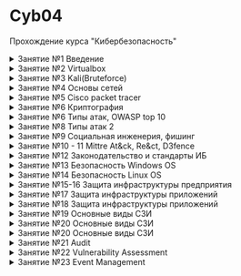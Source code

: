 # **Cyb04**
Прохождение курса "Кибербезопасность"




<details><summary>Занятие №1 Введение</summary>

___
> Скачать и установить VirtialBox
___

В наличие у меня имеется старый и достаточно слабый ноутбук, который может поддерживать только Win 8.1 без ущерба для производительности. Имеется доступ к ВЦОДу со следующими характеристиками: 27 GHz CPU, 25 Gb Memory, 500 Gb Storage. Исходя из предпосылок было принято развернуть одну мощную хостовую машину на Win 10, скачать и установить на нее VirtualBox, на базе данной хостовой машины строить инфраструктуру для обучения. 

Характеристики ВМ:

![Характеристики_ВМ](/Lesson_1/%D0%94%D0%97%201.png)

</details>

<details><summary>Занятие №2 Virtualbox</summary>

___
> Создать 3 виртуальные машины в VirtualBox и обеспечить сетевую связность
___

Были развернуты 3 виртуальные: Windows Server 2019 (10.10.0.4), Winsows 10 (10.10.0.5), Kali linux (10.10.0.6). В правила брантмауэра на ВМ Windows server 2019 и Windows 10 добавлено/включно правило, которое разрешает ICMP echo request (ping) данных машин.

![Сетевая связность](/Lesson_2/%D0%94%D0%97%202.png)

</details>


<details><summary>Занятие №3 Kali(Bruteforce)</summary>

___
> На машинах с системами Windows Server 2019 и 10 установить и включить SSH, включить RDP. С машины Kali Linux провести сканирование сети. 
___

Результаты сканирования сети, на них видны включенные SSH и RDP:

![Сканирование nmap](/Lesson_3/%D0%94%D0%97%203_1.png)

___
> Подобрать пароль от ssh ВМ Windows 10. 
___

Для удобства и быстроты подбора пароля на ВМ Windows 10 был установлен 2-ухзначный пароль. При помощи инструмента crunch были созданы словари из комбинации цифр и прописных латинских букв. Первый попытки подбора пароля при помощи инструмента Hydra выдавали ошибку (error: all children were disabled due connections error). 

![Ошибка](/Lesson_3/%D0%94%D0%97%203_2%20Hydra%20error.png)

Чтобы решить проблему были предриняты следующие действия:
1. Проверена возможность подключения по ssh вообще - успешно.
2. Были изменены настройки ssh при помощи kali-tweaks - без результатно.
3. Отключен брэнтмауэр ВМ Windows 10 - без результатно.
4. Пустить подбор пароля в один поток и с большим интервалом между запросами - без результатно.
5. Запустить подбор пароля при помощи инструмента medusa - процесс занял очень много времени.
6. Попробовал подобрать пароль к хостовой машине - успешно.

![Успех хост](/Lesson_3/%D0%94%D0%97%203_2%20hydra_host.png)

После перезагрузки системы ВМ Windows 10 (так как на нее скачались критические обновления и требовали перезагрузки) получилось подобрать пароль.

![Успех вм гидра](/Lesson_3/%D0%94%D0%97%203_2%20Hydra%20succes.png)

![Успех вм медуза](/Lesson_3/%D0%94%D0%97%203_2%20medusa_success.png)

___
> Изменить настройки фаервола и политики блокировки учетных записей при неправильном вводе пароля ВМ Windows 10. 
___

При изменении настроек блокировки аккаунта при неправильном вводе пароля hydra опять начала падать в ошибку. Medusa в свою очередь пыталась подобрать пароль, однако это заняло бы слишком много времени.

![Аккаунт](/Lesson_3/%D0%94%D0%97%203_2%20log.png)

При изменении параметров брантмауэра пропала возможность подключения по ssh вообще.

![Брантмауэр](/Lesson_3/%D0%94%D0%97%203_2%20ip.png)

![Ошибка SSh](/Lesson_3/%D0%94%D0%97%203_2%20ssh%20error.png)

</details>

<details><summary>Занятие №4 Основы сетей</summary>

___
> Проработать и изучить модель OSI
___
Была сделана памятка по модели  OSI в которую были добавлены примеры протоколов для каждого уровня, а так же возможные атаки относительно каждого уровня.

![Памятка](/Lesson_4/%D0%94%D0%97%204_1.png)

Текстовый вариант: [Памятка](/Lesson_4/%D0%94%D0%97-4_1.docx)
___
> Расписать из сети 192.168.0.0/25 все подсети с /26 по /30
___

![Подсети](/Lesson_4/%D0%94%D0%97%204_2.png)

Текстовый вариант: [Подсети](/Lesson_4/%D0%94%D0%97%204_2.xlsx)

___
> Конвертировать 3 ip адреса 192.168.100.1, 172.16.0.1, 10.10.10.10 в IPv6
___

![IPv4 to IPv6](/Lesson_4/%D0%94%D0%97%204_3.png)

Текстовый вариант: [IPv4 to IPv6](/Lesson_4/%D0%94%D0%97%204_3.xlsx)

</details>


<details><summary>Занятие №5 Cisco packet tracer</summary>

___
> Зайти в настройки домашнего роутера.	Изучить настройки, сделать скрины настройки проброса портов приложений (на примере если бы вы хотели открыть доступ к домашнему веб-серверу).
___

![Домашний роутер](/Lesson_5/%D0%94%D0%97%205%20home.png)
___
> Работа с Cisco Packet Tracer.	Собрать базовую схему комп-свитч-роутер-свитч-комп. Сегментировать сеть на 10 и 20 vlan, добиться видимости хостов. Настроить сеть, добиться echo ping запросов между хостами. Проследить на симуляции за пакетом ICMP.
___

Создана сеть состоящая из 2-ух коммутаторов, 4-х компьютеров, 1-го роутера. Изначально при подключении всех устройств в сеть, проблем с сетевой связностью не возникло. При разделении на два Vlan'а (10 и 20) компьютеры перестали видеть друг друга. Чтобы восстановить сетевую связность было необходимо: перевести интерфейсы, которые связывают коммутаторы и роутер в trunk mode, также создать на роутере субинтерфейсы с номерами Vlan'ов. 

![Схема](/Lesson_5/%D0%94%D0%97%205%20scheme.png)

![Коммутатор](/Lesson_5/%D0%94%D0%97%205%20com.png)

![Роутер](/Lesson_5/%D0%94%D0%97%205%20rout.png)

После данных действий сетевая связность восстановилась. Было поведена симуляция запроса ICMP echo request - успешно.

![ICMP echo](/Lesson_5/%D0%94%D0%97%205%20pack.png)

Втрорым решением данной проблемы могло быть использование L3 коммутатора с возможностями роутера

![L3](/Lesson_5/%D0%94%D0%97%205%20L3.png)
___
> На 1 из сторон заменить хост на сервер, настроить на сервере web страничку, настроить NAT на роутере, добиться доступа по NAT inside global адресу к web серверу 
___

В схему был добавлен сервер. На нем были настроены DNS и WEB-сервер. Для подключения к нему использовался настроенный статический NAT на роутере. Подключение было успешным из 2-ух Vlan'ов, как по внешнему IP (192.168.100.100 внутренний - 10.10.0.4) так и по доменному имени (test.com).

![Serv](/Lesson_5/%D0%94%D0%97%205%20serv.png)

![NAT](/Lesson_5/%D0%94%D0%97%205%20nat.png)

</details>

<details><summary>Занятие №6 Криптография</summary>

___
> Схема работы IPSec
___

Протоколы, которые используются при создании защищенного канала:

![Протоколы](/Lesson_6/%D0%94%D0%97%206%20ipsecprotocols.png)

Схема создания IPSec тоннеля:

![Схема тоннеля IPSec](/Lesson_6/%D0%94%D0%97%206%20%D1%81%D1%85%D0%B5%D0%BC%D0%B0%20%D1%82%D0%BE%D0%BD%D0%BD%D0%B5%D0%BB%D1%8F.png)

<details><summary>Этапы подключения IKE Phase 1</summary>

Step 1 : Negotiation

The peer that has traffic that should be protected will initiate the IKE phase 1 negotiation. The two peers will negotiate about the following items:

-  Hashing: we use a hashing algorithm to verify the integrity, we use MD5 or SHA for this.
- Authentication: each peer has to prove who he is. Two commonly used options are a pre-shared key or digital certificates.
- DH (Diffie Hellman) group: the DH group determines the strength of the key that is used in the key exchange process. The higher group numbers are more secure but take longer to compute.
- Lifetime: how long does the IKE phase 1 tunnel stand up? the shorter the lifetime, the more secure it is because rebuilding it means we will also use new keying material. Each vendor uses a different lifetime, a common default value is 86400 seconds (1 day).
- Encryption: what algorithm do we use for encryption? For example, DES, 3DES or AES.

Step 2: DH Key Exchange

Once the negotiation has succeeded, the two peers will know what policy to use. They will now use the DH group that they negotiated to exchange keying material. The end result will be that both peers will have a shared key.

Step 3: Authentication

The last step is that the two peers will authenticate each other using the authentication method that they agreed upon on in the negotiation. When the authentication is successful, we have completed IKE phase 1. The end result is a IKE phase 1 tunnel (aka ISAKMP tunnel) which is bidirectional. This means that both peers can send and receive on this tunnel.

</details>

Фаза 1 может проходить в двух режимах:

1. Main mode
2. Aggressive mode

Main mode - данный режим проходит за 6 обменов сообщениями (сообщение с настройками и подтверждение от другой стороны) и считается более безопасным так как меньше информации передается открытым кодом.

Aggressive mode - в данном режиме для поднятия канала необходимо 3 сообщения, но является менее безопасным, так как большее количество информации передается открытым кодом.

<details><summary>Этапы подключения IKE Phase 2</summary>

Just like in IKE phase 1, our peers will negotiate about a number of items:

- IPsec Protocol: do we use AH or ESP?
- Encapsulation Mode: transport or tunnel mode?
- Encryption: what encryption algorithm do we use? DES, 3DES or AES?
- Authentication: what authentication algorithm do we use? MD5 or SHA?
- Lifetime: how long is the IKE phase 2 tunnel valid? When the tunnel is about to expire, we will refresh the keying material.
- (Optional) DH exchange: used for PFS (Perfect Forward Secrecy).

</details>

Информация которая передается через канал IPSec может шифроваться двумя способами:

1. AH (Authentication Header) шифрование заголовка  
2. ESP (Encapsulating Security Payload) шифрование содержимого

Оба протокола поддерживают 2 режима:

- Transport mode (не скрывает оригинальный IP отправителя)
- Tunnel mode (скрывает оригинальный IP отправителя)

![AH](/Lesson_6/%D0%94%D0%97%206%20AH.png)

![ESP](/Lesson_6/%D0%94%D0%97%206%20ESP.png)

![AH+ESP](/Lesson_6/%D0%94%D0%97%206%20ESP.png)

___
> Подключение по SSH к Ubuntu при помощи сертификата
___

Для начала по условию задания необходимо установить ВМ с ОС Ubuntu и подключить к ней два интерфейса: один будет смотреть во внутренную сеть, второй - для подключения к сети интернет. 
 - Создаем еще одну NAT сеть для выхода в интернет с Ubuntu.
 - Создаем ВМ с двумя интерфейсами и подключаем их к сети NAT: один default в сети 10.10.0.0/24, второй ubuntu в сети 54.55.56.0/24.
 - После установки обновляем ОС 

 ```bash
 apt update
 apt upgrade
 ```

 - Проверяем установлен ли ssh сервис.

 ```bash
 systemctl status ssh
 ```
 - Настраиваем интерфейсы. Смотрим как называется каждый интерфес.
 
 ![U intf](/Lesson_6/%D0%94%D0%97%206%20U%20inerf.png)

  - В Ubuntu 22.04 настройки сети расположены не в /etc/network/interfaces, а необходимо создавать конфиг самому /etc/netplan/02-network.yaml (02 - приоритет конфига, чем выше число, тем более приоритетный конфиг).

 ![U netplan](/Lesson_6/%D0%94%D0%97%206%20U%20netplan.png)  
 
 - Проверяем настройки, применяем конфиг и проверяем интерфейсы. Если данный способ не поможет, то можно настроить через визуальный интерфейс настройки сети.
 
 ![U intf2](/Lesson_6/%D0%94%D0%97%206%20U%20inerf2.png)  

 - Теперь пробуем подключиться к ВМ Ubuntu c ВМ Kali по SSH. Если получилось создатьподключение, то далее переходим к созданию пары приватный и публичный ключи, а также установке установке публичного ключа на ВМ Ubuntu. 
 
 ```bash
 # Генерация публичного ключа. Ключ -t отвечает за алгоритм кодировки ключа 
  ssh-keygen 
 # После ввода команды будет 2 опции: указать место создания ключа и его имя, дополнительный пароль при подключении при помощи приватного ключа
 # Копируем ключ на удаленный хост. Если не указывать ключ через параметр -i то будет установлен ключ из стандартного местоположения
  ssh-copy-id -i /home/kali/.ssh/key.pub -p 2222 user@10.10.0.10
 # Вводим пароль пользователя, чтобы успешно установить публичный ключ на удаленную машину
 ```
 > Далее у меня возникли проблемы с подключением при помощи приватного ключа. Были приняты следующие меры: chmod 700 ~/.ssh, chmod 600 на кллючи, изменение крнфига на Ubuntu, дебаг выполнения кода подключения ssh при помощи ключа -v. Решением проблмы оказалось то, что было необходимо создать ключ в формате RSA: ssh-keygen -t RSA, так как по кмолчанию ключи создавались в формате ed25519
  
 - Чтобы подключаться при помощи приватного без ввода пароля необходимо изменить строки в конфиге Ubuntu: PubkeyAuthentication yes, PasswordAuthentication no. После каждого изменения конфига перезапускаем сервис.

 ```bash
 systemctl restart ssh
 ```
 ![U success](/Lesson_6/%D0%94%D0%97%206%20U%20pubkey.png)  

 - После этого был изменен конфиг sshd_config на ВМ Ubuntu для соответствия базовым рекомендациями безопасности.

![U conf1](/Lesson_6/%D0%94%D0%97%206%20U%20conf1.png) 

![U conf2](/Lesson_6/%D0%94%D0%97%206%20U%20conf2.png) 

![U conf3](/Lesson_6/%D0%94%D0%97%206%20U%20conf3.png) 

- Параметр Banner меняет приветствие при успешном SSH подключении. Необходимое нам приветствие записываем в файл /etc/banner.

___
> Настроить на Ubuntu возможность подключения к ней по RDP.
___

[Мануал для поделючения по RDP](https://ubuntu-news.ru/news/ubuntu-2204-podderzhivaet-podklyuchenie-po-protokolu-rdp-iz-korobki)

Так же необходимо выполнить команду и поменять пароль подключения в настройках:

```bash
systemctl --user --global --enable gnome-remote-desktop
```
 При подключении необходимо, чтобы пользователь вошел в систему.

![Успешное RDP-подключение](/Lesson_6/%D0%94%D0%97%206%20%20rdp.png)

___
> Установить и настроить WireGuard VPN на Ubuntu
___

[Мануал для поделючения по VPN](https://habr.com/ru/sandbox/189100/)

Для успешного подключения необходимо указать интерфейс и IP которое используется для выхода в сеть интернет.

![Успешное VPN-подключение](/Lesson_6/%D0%94%D0%97%206%20U%20vpn.png)


</details>

<details><summary>Занятие №6 Типы атак, OWASP top 10</summary>

___
> Изучить SQL запросы.
___

Пройдено.

![SQL](/Lesson_7/%D0%94%D0%97%207%20sql.png)

___
> Лабораторные работы по OWASP TOP 10.
___

Оговорюсь сразу: решал с помощью подсказок.

 1. Lab Broken Access Controll 1

![Lab1](/Lesson_7/%D0%94%D0%97%207%20lab1.png)
 
 2. Lab Broken Access Controll 2

![Lab2](/Lesson_7/%D0%94%D0%97%207%20lab2.png)

 3. Lab Injection 1

 ![Lab3](/Lesson_7/%D0%94%D0%97%207%20lab3.png)

 4. Lab SSRF 1

![Lab4](/Lesson_7/%D0%94%D0%97%207%20lab4.png)

___
> Тренировка поиска уязвимостей на примере OWASP Juice Shop
___

[Мануал по установке и выполнению базовых заданий](https://spy-soft.net/owasp-juice-shop/)

Устанавливаем по мануалу на ВМ Ubunru OWASP juice shop и Burp Suite. После установки node.js нужно зайти на [git OWASP juice shop](https://github.com/juice-shop/juice-shop/releases) скачать необходимый пакет, который будет соответствовать вашей ОС и версии node.js.

 ![Первый запуск](/Lesson_7/%D0%94%D0%97%207%20OJS%200.png)

Решаем задания по мануалу, желательно попробовать сначала решить самому.

 1. Задание один: найти таблицу лидеров

 Решаем при помощи мануала

 ![Задание 1](/Lesson_7/%D0%94%D0%97%207%20OJS%201.png)

 2. Получение доступа к панели администратора

  ![Задание 2](/Lesson_7/%D0%94%D0%97%207%20OJS%202.png)

 3. Создание учетной записи администратора при помощи изменения запроса

 ![Задание 3](/Lesson_7/%D0%94%D0%97%207%20OJS%203.png)

 4. Вход в учетную запись при помощи SQL-инъекции

 ![Задание 4_1](/Lesson_7/%D0%94%D0%97%207%20OJS%204_1.png)

 ![Задание 4_2](/Lesson_7/%D0%94%D0%97%207%20OJS%204_2.png)

 5. Подбор пароля к учетной записи администратора.

 Задание было решено при помощи Burp suite: в результате sql-инъекции были получены имя аккаунта доменного админа и хэш в формате MD5 его пароля. В результате поиска пароля по хэш-сумме в словаре, пароль оказался admin123

  ![Задание 5](/Lesson_7/%D0%94%D0%97%207%20OJS%205.png)

 6. Активация Delux фккаунта.

  Решением стало изменение в запросе поля способа оплаты на любое другое название, либо вообще удаление значения этого поля

  ![Задание 6](/Lesson_7/%D0%94%D0%97%207%20OJS%206.png) 

</details>

<details><summary>Занятие №8 Типы атак 2</summary>

___
> Провести DOS атаку на Juice Shop 
___

По условиям задания необходимо развернуть Juice shop как докер контейнер и провести на него DoS атаку при помощи инструмента xerxes.

Устанавливаем docker на ВМ Ubuntu. [Мануал по установке](https://docs.docker.com/engine/install/ubuntu/)

Разворачиваем контейнер Juice shop.

```bash
sudo service docker start
sudo usermod -aG docker $USER
sudo docker pull bkimminich/juice-shop
sudo docker run -d -p 80:3000 bkimminich/juice-shop
```

Заходим на ВМ с которой будем производить DoS атаку. В нашем случае это будет ВМ Kali. Пробуем открыть в браузере Juice Shop (в поисковой строке вводим IP-адрес ВМ Ubuntu). 

![Проверка Docker](/Lesson_8/%D0%94%D0%97%208%20before.png)

Далее переходим на [git xerxes](https://github.com/XCHADXFAQ77X/XERXES) качаем исолняемый файл и запускаем его.

```bash
sudo chmod 777 ~/xerxes
# ./xerxes IP PORT
sudo ./xerxes 10.10.0.10 80
```

Наблюдаем результат до DoS:

![До](/Lesson_8/%D0%94%D0%97%208%20befor%202.png)

Наблюдаем результат после DoS:

![После](/Lesson_8/%D0%94%D0%97%208%20after%201.png)

![После](/Lesson_8/%D0%94%D0%97%208%20after%202.png)

При этом можно использовать инструмент Wire Shark, чтобы посмотреть весь проходящий трафик. Однако делать это следует осторожно, чтобы машина не зависла от количества перехваченных пакетов.

В результате атаки работоспособность Juice shop не была нарушена.

</details>


<details><summary>Занятие №9 Социальная инженерия, фишинг</summary>

___
> Разослать фишинговое письмо с уникальной информацией, ведущее на копию крупного ресурса (соцсети, почты и т.д.) 
___

По условиям задания необходимо разослать фишинговое письмо пользователю, которое будет вести на evil twin (копию какого-либо популярного ресурса). Суть задания завладеть учетными данными пользователя. Для этого будем использовать инструмент setoolkit.

Для работы setoolkit необходимо сначала установить python. Устанавливаем python на ВМ Ubuntu. 

```bash
# обновляем репозиторий    
sudo apt update
# устанавливаем python
sudo apt install python3
# проверяем работоспособность
python3 --version
```

Устанавливаем setoolkit на ВМ Ubuntu. [Мануал по установке](https://github.com/trustedsec/social-engineer-toolkit?tab=readme-ov-file#linux)

Запускаем инструмент командой

```bash
# выполняем команду в директории setoolkit
# на всякий случай даем привелегии на исполнение файла инструмента
sudo chmod 777 path-to/setoolkit/setoolkit
sudo ./setoolkit
```

При входе в данный инструмент, у меня выбивало ошибку о том, что неправильно указан путь к базам matasploit. Устанавливаем metasploit. [Мануал по установке](https://www.alibabacloud.com/blog/what-is-metasploit-how-to-install-metasploit-on-ubuntu_599955).

При выполнении данного мануала возникла ошибка при выполнении команды:

```bash
sudo msfdb init
```

Для коректного выполнения данной команды необходимо убедиться, что сервис postgresql работает и выполнить команду:

```bash
snap install metasploit-framework
msfdb init
msfconsole
```

Данные команды должны пройти без ошибок и открыться база данных metasploit.

После выполнения этой операции необходимо перейти в конфиг setoolkit (/etc/setoolkit/set.config) и поменять путь к metasploit на тот куда скопировали репозиторий git.

![Конфиг setoolkit](/Lesson_9/%D0%94%D0%97%209%20conf.png)

После чего ошибки должны пропасть, а все инструменты станут доступны.

Теперь необходимо создать копию сайта при помощи которого мы будем воровать учетные данные пользователя. В моем случае я выбрал социальную сеть Instagram, так как при входе в нее сразу есть поля логина и пароля.

Запускаем setoolkit (sudo ./setoolkit) и переходим 1 > 2 > 3 > 2. Так как я буду проверять работу инструмента с ВМ Kali, то указываем IP-адрес внутренней сети (10.10.0.10).

!Важно. Необходимо чтобы 80 порт был при это свободен. Например мы поднимали в прошлом ДЗ контейнер с Juice shop, его будет необходимо закрыть. Программа вам об этом напомнит. 

![Запускает клон сайта](/Lesson_9/%D0%94%D0%97%209%20etwin.png)

После того как сайт заработал, открывам второе окно с терминалом и там запускаем еще один setoolkit для почтовой рассылки. Пред началом рассылки для проверки работоспособности был создан ящик на почте Rambler, так как там в настройках есть данные об SMTP сервере и не нужна дополнительная плата. Переходим 1 > 5 > 1 > 2 и заполняем форму отправки письма. 

Суть моего фишинговова письма была то, что гиперссылка была модифицирована. В тексте ссылки был указан Instagram, а сама ссылка вела на IP-адрес ВМ Ubuntu.

![Рассылка](/Lesson_9/%D0%94%D0%97%209%202.png)

![Доступ к сайту с Kali](/Lesson_9/%D0%94%D0%97%209%20SUC%201.png)

![Успех](/Lesson_9/%D0%94%D0%97%209%20SUC.png)

В ход выполнения ДЗ письмо не получилось отправить с подменным адресом отправителя, вероятно рамблер блокирует такую почту.

</details>


<details><summary>Занятие №10 - 11 Mittre At&ck, Re&ct, D3fence</summary>

___
> Составить матрицу Mittre At&ck для взлома инфраструктуры
___

Cхема инфраструктуры:

![Схема](Lesson_10-11/%D0%A1%D1%85%D0%B5%D0%BC%D0%B0.png)

Методология: при помощи MITRE ATT&CK Navigator составить матрицу потециальной угрозы для инфраструктуры, остовываясь на техниках и тактиках известных группировок.

Для анализа было выбрано 5 группировок: APT28, FIN13, Turla, PLATINUM, Darkhotel. Для каждой группировки был зделан свой слой, в котором была оценена угроза для нашей инфраструктуры тех техник, которые использует группировка. При оценке опасности техники учитывалось не только описание данной техники, но и конкретный способ реализации у этой группировки. 

В добавок к этому был добавлен еще один слой, на который было собрана суммарная информация по всем угрозам.

Экспортированный EXEL-файл со всеми таблицами:

[Mitre Att&ck](Lesson_10-11/summary%20(1).xlsx)

Минимальный набор техник реагирования для нашей системы:

[Mitre React](Lesson_10-11/RE%26CT_Enterprise_Matrix.xlsx)



</details>


<details><summary>Занятие №12 Законодательство и стандарты ИБ</summary>

___
> Ознакомиться с документацией и стандартами в области ИБ
___

 - [X] [Приказ ОАЦ №40 (Кибербез)](https://president.gov.by/fp/v1/508/document-thumb__45508__original/45508.1676445432.32ffad2142.pdf)

 - [X] [Приказ ОАЦ №130 (Кибербез)](https://www.oac.gov.by/public/content/files/files/law/prikaz-oac/2023%20-%20130.pdf)

 - [X] [Приказ ОАЦ №66 (Системы защиты информации)](https://www.oac.gov.by/public/content/files/files/law/prikaz-oac/2020%20-%2066.pdf)

 - [X] [ISO 27001 чеклист](https://www.smartsheet.com/sites/default/files/2020-06/IC-ISO-27001-Checklist-10838_PDF.pdf)

 - [ ] [ISO 27001 implementation guide](https://issuu.com/public-it/docs/certikit_iso27001_implementation_guide_v12?fr=sNDdiNjQyMzg4ODg)

 - [ ] [NIST 800-53 Security and Privacy Controls for Information Systems and Organizations](https://nvlpubs.nist.gov/nistpubs/SpecialPublications/NIST.SP.800-53r5.pdf)

___
> Создать план личного развития и роста в ИБ согласно Cybersecurity Roadmap 
___

[Cybersecurity Roadmap](https://roadmap.sh/cyber-security?s=66e2987012af4935a0b6cf17)

</details>


<details><summary>Занятие №13 Безопасность Windows OS</summary>

___
> Выполнить все пункты настройки windows согласно пунктов на страницах слайда 13 занятия №22-29
___

Настройка системы Windows согласно требованиям слайдов:

 1. Учетные записи и их настройка

![Слайд 22_1](/Lesson_13/%D0%94%D0%97%2013%2022_1.png)

![Слайд 22_2](/Lesson_13/%D0%94%D0%97%2013%2022_2.png)

![Слайд 23_1](/Lesson_13/%D0%94%D0%97%2013%2023_1.png)

![Слайд 23_2](/Lesson_13/%D0%94%D0%97%2013%2023_2.png)

![Слайд 23_3](/Lesson_13/%D0%94%D0%97%2013%2023_3.png)

 2. Включение RDP для УЗ администратора

![Слайд 24_1](/Lesson_13/%D0%94%D0%97%2013%2024_1.png)

![Слайд 24_2](/Lesson_13/%D0%94%D0%97%2013%2024_2.png)

 3. Настройка блокировки рабочего стола

![Слайд 25_1](/Lesson_13/%D0%94%D0%97%2013%2025_1.png)

 4. Установка антивируса

 В ходе установки антивирусного решения столкнулся со следующими проблемами:

   - Большинство бесплатных решений нельзя скачать в нашем регионе без VPN
   - Бесплатные антивирусы не работают на системах Windows Server 

В данном пункте ничего сложного не было, но не смотря на это он был не выполнен.

 5. Настройка установки обновлений

![Слайд 27_1](/Lesson_13/%D0%94%D0%97%2013%2027_2.png)

![Слайд 27_2](/Lesson_13/%D0%94%D0%97%2013%2027_3.png)

 6. Шифрование жесткого диска устройства (BitLocker)

Установка защиты диска ноутбука при помощи USB-устройства:

![Слайд 28_1](/Lesson_13/%D0%94%D0%97%2013%2028_1.png)

Установка защиты Windows Server при помощи файла, сохраненного на сетевой диск:

![Слайд 28_2](/Lesson_13/%D0%94%D0%97%2013%2028_2.png)

!Важно. По умолчанию на системе Windows server отсутствует утилита BitLocker. Ее можно установить при помощи команды в PowerShell

```PowerShell
Install-WindowsFeature BitLocker -IncludeAllSubFeature -IncludeManagementTools -Restart
```

 7. Включить брандмауэр и настроить логирование

![Слайд 29_1](/Lesson_13/%D0%94%D0%97%2013%2029_1.png)

___
> Добавить роль контроллера домена Active Directory
___

![AD](/Lesson_13/%D0%94%D0%97%2013%20ad.png)

___
> Настроить службу DNS
___

Служба DNS насроена. Прямые и обратные А-записи добавлены:

![DNS](/Lesson_13/%D0%94%D0%97%2013%20dns%201.png)

Команды dig и ping по доменному имени:

![Dig](/Lesson_13/%D0%94%D0%97%2013%20dns%20dig.png)

![Ping linux](/Lesson_13/%D0%94%D0%97%2013%20dns%20ping.png)

!Важно. На Debian-подобных системах DNS-сервер прописывается в /etc/resolv.conf

```bash
sudo nano /etc/resolv.conf
```

Ping по доменному имени с ВМ Win10 до ввода в домен:

![Ping win](/Lesson_13/%D0%94%D0%97%2013%20dns%20ping%202.png)

Ping по доменному имени с ВМ Win10 после ввода в домен:

![Ping win](/Lesson_13/%D0%94%D0%97%2013%20dns%20ping%203.png)


</details>


<details><summary>Занятие №14 Безопасность Linux OS</summary>

___
> BIOS/UEFI + парольную политику (слайд 26-30)
___

Настройка системы Lunux согласно требованиям слайдов:

 1. Настройка устройства. BIOS и TPM

 Работа проводится на ВМ которая развернута на гипервизоре Virtualbox, поэтому нетвозможности провести настройку BIOS

 2. Установка новой ОС с форматированием дисков и настройкой шифрования 

![Слайд 27_1](/Lesson_14/%D0%94%D0%97%2014%2027_1.png)

 3. Настройка выполнения парольной политики

![Слайд 28_1](/Lesson_14/%D0%94%D0%97%2014%2028_1.png)

![Слайд 29_1](/Lesson_14/%D0%94%D0%97%2014%2029_1.png)

![Слайд 30_1](/Lesson_14/%D0%94%D0%97%2014%2030_1.png)

 4. Настройка SSH-сервера

 Выполнялось ранее

![Слайд 32_1](/Lesson_14/%D0%94%D0%97%2014%2032_1.png)

 5. Настроить iptables правила в виде файла скрипта *.sh

![iptables_1](/Lesson_14/%D0%94%D0%97%2014%20iptables_1.png)

![iptables_2](/Lesson_14/%D0%94%D0%97%2014%20iptables_2.png)

 ```bash

#!/bin/bash

iptables -A OUTPUT -j ACCEPT
iptables -A INPUT -p tcp --dport 80 -j ACCEPT
iptables -A INPUT -p tcp --dport 443 -j ACCEPT
iptables -A INPUT -p udp --dport 80 -j ACCEPT
iptables -A INPUT -p udp --dport 443 -j ACCEPT
iptables -A INPUT -p tcp -s 10.10.0.0/24 --dport ssh -j ACCEPT
iptables -P INPUT DROP

echo "1" > /proc/sys/net/ipv4/ip_forward
iptables -t nat -A POSTROUTING -o enp0s8 -j MASQUERADE
iptables -A FORWARD -t ent0s3 -j ACCEPT
 
 ```

 6. Очистить все правила iptables, установить UFW firewall

 ```bash 

 iptables -F

 ```

![Слайд ufw_1](/Lesson_14/%D0%94%D0%97%2014%20ufw_2.png)

![Слайд ufw_2](/Lesson_14/%D0%94%D0%97%2014%20ufw_3.png)

![Слайд ufw_3](/Lesson_14/%D0%94%D0%97%2014%20ufw_4.png)

 ```bash
 #!/bin/bash

 ufw enable

 ufw allo from any to any proto tcp port 80,443
 ufw allo from any to any proto tcp port 80,443
 ufw allo from 10.10.0.0/24 to any app OpenSSH

 ufw route allow in on enp0s3 out on enp0s8 to any from any

 ```


</details>


<details><summary>Занятие №15-16 Защита инфраструктуры предприятия</summary>

___
> Поднять контроллер домена DC1 в отдельной подсети и установить роль DHCP
___

 На ВМ Windows server 2019 были изменены настройки адаптера с подсети 10.10.0.0/24 на 192.168.0.0/24. Были исправлены DNS записи Windows server 2019 для корректной работы сети. Так же была установлена роль DHCP, добавлен пул номеров 192.168.0.99-192.168.0.124, добавлены исключения в выдаче IP-адресов 192.168.0.99 и 192.168.0.101. После этого ВМ Windows 10 введена в домен и установлены настройки адаптера на получение IP-адреса автоматически. DHCP сервер присвоил ВМ Windows 10 IP-адрес 192.168.0.100.

 ![DHCP server](/Lesson_15-16/serv%20dhcp.png)

 ![DHCP win10](/Lesson_15-16/win10%20_%20dhcp.png)

 ___
> Настроить AD GPO согласно лучших практик
___
 
 Необходимо создать OU предприяти, добавить 2 отдела и создать в этих отделах по 2 пользователя. Затем создать групповую политику на каждый из отделов который касается парольной политики. Затем зайти на ВМ Windows 10 и выполнить команду gpresult /r для вывода всех политик, 

 ![GPO_1](/Lesson_15-16/gpo1.png)

 ![GPO_2](/Lesson_15-16/gpo2.png)

 ![GPO_3](/Lesson_15-16/gpo3.png)

Так как данные политики относится к разделу конфигурации компьютера, они не будут применены к пользователям, а значит не будут отражены в списке активных политик. Для того, чтобы посмотреть политики, которые действуют на компьютер необходимо открыть командную строку и ввести команду:

```powershell

gpresult /r /scope:computer

```

 ![GPO_4](/Lesson_15-16/gpo4.png)


</details>


<details><summary>Занятие №17 Защита инфраструктуры приложений</summary>

___
> Исследуем Docker
___

 1. Скачать образ ubuntu:18.04 c hub.docker.io, проверить целостность и соответствие контрольной суммы образа SHA256

 ```bash

 sudo docker pull ubuntu:18.04

 sudo docker image ls

 sudo docker inspect ubuntu:18.04

 ```

 ![Inspect image](/Lesson_17/%D0%94%D0%97_17_1.png)

 2. С помощью команды docker image ls отобразить все docker образы на системе, добавить в группу docker вашего пользователя для запуска команд docker без sudo
 
 Добавляем в группу docker вашего пользователя для запуска команд docker без sudo

 ```bash

 # добавляем группу docker, если надо
 sudo addgroup docker

 # добавляем пользователя в группу docker
 sudo gpasswd -a $USER docker

 # чтобы применить изменения необходимо перезайти в систему либо выполнить команду
 sudo newgrp docker

 # проверяем
 docker run hello-world

 ```

 ![Docker whithout sudo](/Lesson_17/%D0%94%D0%97_17_2.png)

 3. Запустить данный образ в интерактивном режиме в оболочке sh docker run -it <image name> sh

 ![Docker run image](/Lesson_17/%D0%94%D0%97_17_3.png)

 4. Запустить контейнер под пользователем tms. Внутри контейнера выполнить команду whoami для определения пользователя под которым вы запустили контейнер

 Запуск контейнера под хостовым пользователем

 ```bash
 
 # -it -v /etc/passwd:/etc/passwd - указываем хост файл с паролями как войлюм 
 # -u 'id -u':'id -g' - указываем параметры текущего хостового пользователя
 # -v 'pwd':'pwd' - применяем как доступный вольюм домашнюю папку хост-юзера
 # -w 'pwd' - создаем домашнюю директорию на гостевой машине по пути домашней директории хост-юзера
 docker run -it -v /etc/passwd:/etc/passwd -u 'id -u':'id -g' -v 'pwd':'pwd' -w 'pwd' ubuntu:18.04 sh

 ```

 ![Tms user](/Lesson_17/%D0%94%D0%97_17_4.png)

 5. Прогнать образ через один из сканеров безопасности проанализировать результаты

 Для проверки на уязвимости был выбран сканер [https://github.com/quay/clair](https://github.com/quay/clair) по причине более понятных мануалов по установке и использованию
 
  Установка [https://aquasecurity.github.io/trivy/v0.55/getting-started/installation/](https://aquasecurity.github.io/trivy/v0.55/getting-started/installation/)

 ```bash

 sudo apt-get install wget apt-transport-https gnupg

 wget -qO - https://aquasecurity.github.io/trivy-repo/deb/public.key | gpg --dearmor | sudo tee /usr/share/keyrings/trivy.gpg > /dev/null

 echo "deb [signed-by=/usr/share/keyrings/trivy.gpg] https://aquasecurity.github.io/trivy-repo/deb generic main" | sudo tee -a /etc/apt/sources.list.d/trivy.list

 sudo apt-get update

 sudo apt-get install trivy

 ```
 Пример использования

 ```bash

 sudo trivy image ubuntu:18.04

 ```
 
 Проверка на наличие уязвимостей docker image ubuntu:18.04

 ![ubuntu:18.04](/Lesson_17/%D0%94%D0%97_17_5_1.png)

 Проверка на наличие уязвимостей docker image juice shop

 ![juice_shop_1](/Lesson_17/%D0%94%D0%97_17_5_2.png)

 ![juice_shop_2](/Lesson_17/%D0%94%D0%97_17_5_3.png)

___
> Пишем Dockerfile
___

 [Создание Dockerfile ](https://admin812.ru/kak-sozdat-obraz-docker-s-pomoshhyu-dockerfile-v-ubuntu-20-04-lts.html)

 [Настройка конфигурации nginx](https://serverspace.ru/support/help/ustanovka-i-zapusk-nginx-v-docker-kontejnere-na-ubuntu/?utm_source=google.com&utm_medium=organic&utm_campaign=google.com&utm_referrer=google.com)

 Результат:

 ![Nginx](/Lesson_17/%D0%94%D0%97_17_6_1.png)

</details>


<details><summary>Занятие №18 Защита инфраструктуры приложений</summary>

___
> Установить 2FA на linux (Google authenticator)
___

 [Мануал настройки Google Authenticator](https://www.linuxbabe.com/ubuntu/two-factor-authentication-ssh-key-ubuntu)

 ![2FA](/Lesson_18/%D0%94%D0%97%2018_1.jpg)

 
 ___
> Online песочница any.run
___
 
 ![any.run](/Lesson_18/%D0%94%D0%97%2018_2.jpg)

 
</details>



<details><summary>Занятие №19 Основные виды СЗИ</summary>

___
> Установить антивирус ClamAV
___


 Cлайды 45-48

 [Мануал ClamAV](/Lesson_19/19_szi.pdf)
 
 ![ClamAV](/Lesson_19/%D0%94%D0%97_19_1.png)

___
> Установить YARA
___
 
 [Мануал по установке YARA](https://yara.readthedocs.io/en/latest/gettingstarted.html)

 [Мануал по запуску YARA](https://yara.readthedocs.io/en/stable/commandline.html)

 ![YARA_target](/Lesson_19/%D0%94%D0%97_19_2_1.png)
 
 ![YARA_rule_&_scan](/Lesson_19/%D0%94%D0%97_19_2_2.png)

___
> Установить WAF (nginx + Modsecurity)
___
 
 [Мануал по настройке WAF Modsecurity+Nginx](https://www.linuxbabe.com/security/modsecurity-nginx-debian-ubuntu)

 В мануале ниже на моменте настройки конфига nginx (/etc/nginx/nginx.conf) необходимо выполнить пятый этап из мануала выше.

 [Мануал по настройке WAF Modsecurity+Nginx](https://github.com/sm1lexops/Profile_challenges?tab=readme-ov-file#5-%D0%BF%D1%80%D0%B5%D0%B4%D0%BB%D0%BE%D0%B6%D0%B8%D1%82%D0%B5-%D1%81%D1%85%D0%B5%D0%BC%D1%83-%D0%B8%D0%BD%D1%82%D0%B5%D0%B3%D1%80%D0%B0%D1%86%D0%B8%D0%B8-web-application-firewall-waf-%D0%B2-%D0%B8%D0%BD%D1%84%D1%80%D0%B0%D1%81%D1%82%D1%80%D1%83%D0%BA%D1%82%D1%83%D1%80%D0%B5-%D0%BD%D0%B0%D0%BF%D0%B8%D1%88%D0%B8%D1%82%D0%B5-%D0%BA%D0%BE%D0%BD%D1%84%D0%B8%D0%B3%D1%83%D1%80%D0%B0%D1%86%D0%B8%D1%8E-%D0%B4%D0%BB%D1%8F-%D0%B2%D0%BD%D0%B5%D0%B4%D1%80%D0%B5%D0%BD%D0%B8%D1%8F-waf-%D0%BD%D0%B0%D0%BF%D1%80%D0%B8%D0%BC%D0%B5%D1%80-modsecurity-%D0%B2-nginx-%D0%BD%D0%B0%D0%BF%D0%B8%D1%88%D0%B8%D1%82%D0%B5-%D0%BA%D0%BE%D0%BD%D0%BA%D1%80%D0%B5%D1%82%D0%BD%D1%8B%D0%B5-%D0%BF%D1%80%D0%B8%D0%BC%D0%B5%D1%80%D1%8B-%D0%BF%D1%80%D0%B0%D0%B2%D0%B8%D0%BB-%D0%B1%D0%B5%D0%B7%D0%BE%D0%BF%D0%B0%D1%81%D0%BD%D0%BE%D1%81%D1%82%D0%B8-%D0%BA%D0%BE%D1%82%D0%BE%D1%80%D1%8B%D0%B5-%D0%B2%D1%8B-%D0%B1%D1%8B-%D0%BF%D1%80%D0%B8%D0%BC%D0%B5%D0%BD%D0%B8%D0%BB%D0%B8-%D0%B2-waf-%D0%BD%D0%B0%D0%BF%D1%80%D0%B8%D0%BC%D0%B5%D1%80-%D1%84%D0%B8%D0%BB%D1%8C%D1%82%D1%80%D0%B0%D1%86%D0%B8%D1%8F-sql-%D0%B8%D0%BD%D1%8A%D0%B5%D0%BA%D1%86%D0%B8%D0%B9-xss-%D0%B0%D1%82%D0%B0%D0%BA-%D0%B1%D0%BB%D0%BE%D0%BA%D0%B8%D1%80%D0%BE%D0%B2%D0%BA%D0%B0-%D0%B7%D0%B0%D0%B4%D0%B0%D0%BD%D0%BD%D1%8B%D1%85-%D0%BF%D0%B0%D1%82%D1%82%D0%B5%D1%80%D0%BD%D0%BE%D0%B2)

 ![Результат](/Lesson_19/waf%20nginx.PNG)

</details>


<details><summary>Занятие №20 Основные виды СЗИ </summary>

___
> Установка и тестирование Suricata IDS
___

 [Мануал установки и настройки Suricata (стр. 23-39)](/Lesson_20/20_SZI.pdf)

 [Git с правилами на детектирование разных режимов работы сетевого сканера nmap](https://github.com/aleksibovellan/opnsense-suricata-nmaps)

 Конфиг suricata (/etc/suricata/suricata.yaml)

 ![suricata.yaml_1](/Lesson_20/%D0%94%D0%97_20_yaml_1.png)

 ![suricata.yaml_2](/Lesson_20/%D0%94%D0%97_20_yaml_2.png)

 Кастомные правила для определения работы nmap

 ![local.rules](/Lesson_20/%D0%94%D0%97_20_rules_1.png)

 Лог сработки правила (/var/log/suricata/fast.log)

 ![local.rules](/Lesson_20/%D0%94%D0%97_20_log_1.png)
___
> Тест работы fail2ban
___
 
 [Мануал установки и настройки Suricata (стр. 13-16)](/Lesson_20/20_SZI.pdf)

 Логи fail2ban (блокировка по умолчанию осуществляется на 10 минут) /var/log/fail2ban.log

 ![fail2ban.log_1](/Lesson_20/%D0%94%D0%97_20_f2b_1.png)

 ![fail2ban.log_2](/Lesson_20/%D0%94%D0%97_20_f2b_2.png)

 Брутфорс при помощи Hydra до начала работы fail2ban и после начала работы fail2ban

 ![Hydra до](/Lesson_20/%D0%94%D0%97_20_h_1.png)

 ![Hydra после](/Lesson_20/%D0%94%D0%97_20_h_2.png)

 Брутфорс при помощи Medusa до начала работы fail2ban и после начала работы fail2ban

 ![Medusa до](/Lesson_20/%D0%94%D0%97_20_m_1.png)

 ![Medusa после](/Lesson_20/%D0%94%D0%97_20_m_2.png)

</details>

<details><summary>Занятие №20 Основные виды СЗИ </summary>

___
> Установка и тестирование Suricata IDS
___

 [Мануал установки и настройки Suricata (стр. 23-39)](/Lesson_20/20_SZI.pdf)

 [Git с правилами на детектирование разных режимов работы сетевого сканера nmap](https://github.com/aleksibovellan/opnsense-suricata-nmaps)

 Конфиг suricata (/etc/suricata/suricata.yaml)

 ![suricata.yaml_1](/Lesson_20/%D0%94%D0%97_20_yaml_1.png)

 ![suricata.yaml_2](/Lesson_20/%D0%94%D0%97_20_yaml_2.png)

 Кастомные правила для определения работы nmap

 ![local.rules](/Lesson_20/%D0%94%D0%97_20_rules_1.png)

 Лог сработки правила (/var/log/suricata/fast.log)

 ![local.rules](/Lesson_20/%D0%94%D0%97_20_log_1.png)
___
> Тест работы fail2ban
___
 
 [Мануал установки и настройки Suricata (стр. 13-16)](/Lesson_20/20_SZI.pdf)

 Логи fail2ban (блокировка по умолчанию осуществляется на 10 минут) /var/log/fail2ban.log

 ![fail2ban.log_1](/Lesson_20/%D0%94%D0%97_20_f2b_1.png)

 ![fail2ban.log_2](/Lesson_20/%D0%94%D0%97_20_f2b_2.png)

 Брутфорс при помощи Hydra до начала работы fail2ban и после начала работы fail2ban

 ![Hydra до](/Lesson_20/%D0%94%D0%97_20_h_1.png)

 ![Hydra после](/Lesson_20/%D0%94%D0%97_20_h_2.png)

 Брутфорс при помощи Medusa до начала работы fail2ban и после начала работы fail2ban

 ![Medusa до](/Lesson_20/%D0%94%D0%97_20_m_1.png)

 ![Medusa после](/Lesson_20/%D0%94%D0%97_20_m_2.png)

</details>



<details><summary>Занятие №21 Audit </summary>

___
> Ознакомление с документацией
___

 [NIST standards docs](https://csrc.nist.gov/publications/sp800)

 [OWASP Top Ten](https://owasp.org/www-project-top-ten/)

 [CIS рекомендации](https://www.cisecurity.org/cis-benchmarks)

 [PCI DSS библиотека](https://www.pcisecuritystandards.org/document_library/)

</details>



<details><summary>Занятие №22 Vulnerability Assessment </summary>

___
> Scanner OpenVAS
___

 [Установка OpenVAS Docker compose](https://greenbone.github.io/docs/latest/22.4/container/index.html#)

 [Установка OpenVAS способом компиляции (неполучилось нормально скомпилировать)](https://greenbone.github.io/docs/latest/22.4/source-build/index.html)

 [Готовый образ OpenVAS](https://www.greenbone.net/en/greenbone-free/#toggle-id-1)

 [Мануал по работе с OpenVAS](https://habr.com/ru/articles/203766/)
 
 ![Сканирование_1](/Lesson_22/ДЗ_22_1.png)

 ![Сканирование_2](/Lesson_22/ДЗ_22_5.png)

 ![Уязвимость](/Lesson_22/ДЗ_22_2.png)
 
 Устранение данной уязвимости:
  Програмное решение: 

      - обновить версию ssh

  Административное решение:

       - вход только по сертификату

       - вход только с разрешенных хостов

       - отключить SSH

       - двухфакторная аутентификация


___
> Зарегистрироваться на opencve.io
___
 
 ![OpenCVE_1](/Lesson_22/ДЗ_22_3.png)

 ![OpenCVE_2](/Lesson_22/ДЗ_22_4.png)
___
> Установить PatrOwl
___

 [Мануал по запуску docker версии Partowl ](https://github.com/Patrowl/PatrowlDocs/blob/master/installation/installation-guide.md)

 ![PatrOwl](/Lesson_22/ДЗ_22_6.png)

</details>



<details><summary>Занятие №23 Event Management </summary>

___
> Изучаем на лабораторных стендах Splunk SIEM
___

 Лабораторные работы по анализу логов достаточно простые.

 Для выполнения лабораторных работ по анализу ВПО необходимо больше практики в обращении с инструментами анализа ПО.

 ![Лабы](/Lesson_23/ДЗ_23_1.png)

___
> Установка EFK стэка с помощью docker-compose
___
 
Не получилось поднять ELK стэк так как не хочет подниматься контейнер с коннектором fluent. Точнее по какой-то причине не устанавливается fluent-plugin-elasticsearch.

Были испробованы:
  
  - использование VPN
  - различные конфиги установки (как из обычных мануалов, так и из сгенерированных AI)
  - различные docker image (как официальные fluent, так и кастомные под ELK стэк)

Вместо EFK был развернут ELK 

[Мануал по запуску Docker compose ELK](https://www.elastic.co/blog/getting-started-with-the-elastic-stack-and-docker-compose)

___
> Установка SIEM Wazuh с помощью docker-compose
___

[Мануал по запуску Docker compose Wazuh (single node)](https://documentation.wazuh.com/current/deployment-options/docker/docker-installation.html)

Времени на полную развертку Wazuh пока не было, но на курсах НЦОТ выполняли установку wazuh + win/linux агенты, написание правил корреляции, интеграция с Hive + оповещение об инцедентах высокого уровня на электронную почту.

![Wazuh](/Lesson_23/ДЗ_23_Wazuh.png)

</details>